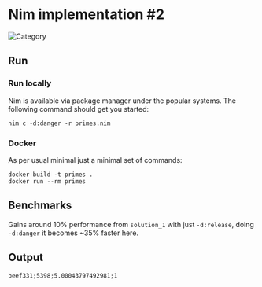 # Nim implementation #2

![Category](https://img.shields.io/badge/Category-faithful-green)

## Run

### Run locally

Nim is available via package manager under the popular systems. The following command should get you started:

```
nim c -d:danger -r primes.nim
```

### Docker

As per usual minimal just a minimal set of commands:

```
docker build -t primes .
docker run --rm primes
```

## Benchmarks
Gains around 10% performance from `solution_1` with just `-d:release`, doing `-d:danger` it becomes ~35% faster here.

## Output
```
beef331;5398;5.00043797492981;1
```

